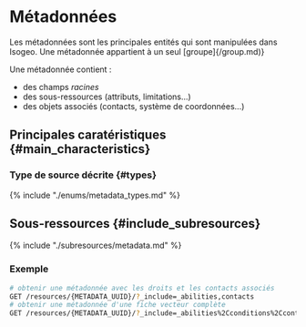 # Métadonnées

Les métadonnées sont les principales entités qui sont manipulées dans Isogeo. Une métadonnée appartient à un seul [groupe]{/group.md)}

Une métadonnée contient :

- des champs *racines*
- des sous-ressources (attributs, limitations...)
- des objets associés (contacts, système de coordonnées...)

## Principales caratéristiques {#main_characteristics}

### Type de source décrite {#types}

{% include "./enums/metadata_types.md" %}

## Sous-ressources {#include_subresources}

{% include "./subresources/metadata.md" %}

### Exemple

```bash
# obtenir une métadonnée avec les droits et les contacts associés
GET /resources/{METADATA_UUID}/?_include=_abilities,contacts
# obtenir une métadonnée d'une fiche vecteur complète
GET /resources/{METADATA_UUID}/?_include=_abilities%2Cconditions%2Ccontacts%2Ccoordinate-system%2Cevents%2Cfeature-attributes%2Ckeywords%2Climitations%2Clinks%2Cspecifications%2CserviceLayers&_=1564498426430
```
